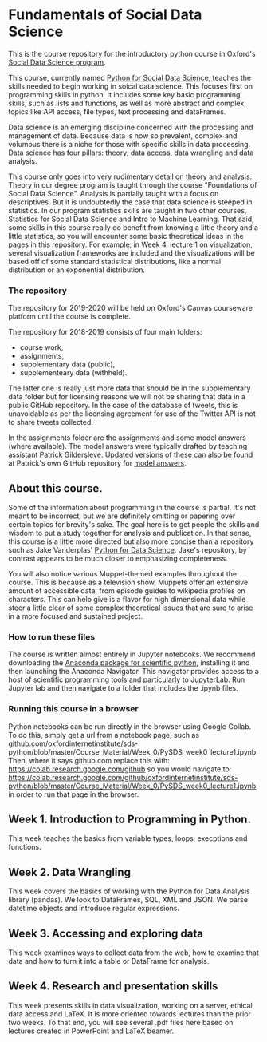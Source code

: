 ﻿# Fundamentals of Social Data Science

This is the course repository for the introductory python course in Oxford's [Social Data Science program](https://www.oii.ox.ac.uk/study/msc-in-social-data-science/). 

This course, currently named [Python for Social Data Science](https://www.oii.ox.ac.uk/study/courses/python-for-social-data-science/), teaches the skills needed to begin working in soical data science. This focuses first on programming skills in python. It includes some key basic programming skills, such as lists and functions, as well as more abstract and complex topics like API access, file types, text processing and dataFrames. 

Data science is an emerging discipline concerned with the processing and management of data. Because data is now so prevalent, complex and volumous there is a niche for those with specific skills in data processing. Data science has four pillars: theory, data access, data wrangling and data analysis. 

This course only goes into very rudimentary detail on theory and analysis. Theory in our degree program is taught through the course "Foundations of Social Data Science". Analysis is partially taught with a focus on descriptives. But it is undoubtedly the case that data science is steeped in statistics. In our program statistics skills are taught in two other courses, Statistics for Social Data Science and Intro to Machine Learning. That said, some skills in this course really do benefit from knowing a little theory and a little statistics, so you will encounter some basic theoretical ideas in the pages in this repository. For example, in Week 4, lecture 1 on visualization, several visualization frameworks are included and the visualizations will be based off of some standard statistical distributions, like a normal distribution or an exponential distribution.

### The repository 
The repository for 2019-2020 will be held on Oxford's Canvas courseware platform until the course is complete. 

The repository for 2018-2019 consists of four main folders: 
- course work, 
- assignments,
- supplementary data (public),
- supplementeary data (withheld). 

The latter one is really just more data that should be in the supplementary data folder but for licensing reasons we will not be sharing that data in a public GitHub repository. In the case of the database of tweets, this is unavoidable as per the licensing agreement for use of the Twitter API is not to share tweets collected. 

In the assignments folder are the assignments and some model answers (where available). The model answers were typically drafted by teaching assistant Patrick Gildersleve. Updated versions of these can also be found at Patrick's own GitHub repository for [model answers](https://github.com/pgilders/OII-PySDS-ModelAnswers).

## About this course. 
Some of the information about programming in the course is partial. It's not meant to be incorrect, but we are definitely omitting or papering over certain topics for brevity's sake. The goal here is to get people the skills and wisdom to put a study together for analysis and publication. In that sense, this course is a little more directed but also more concise than a repository such as Jake Vanderplas' [Python for Data Science](https://github.com/jakevdp/PythonDataScienceHandbook). Jake's repository, by contrast appears to be much closer to emphasizing completeness. 

You will also notice various Muppet-themed examples throughout the course. This is because as a television show, Muppets offer an extensive amount of accessible data, from episode guides to wikipedia profiles on characters. This can help give is a flavor for high dimensional data while steer a little clear of some complex theoretical issues that are sure to arise in a more focused and sustained project.

### How to run these files 
The course is written almost entirely in Jupyter notebooks. We recommend downloading the [Anaconda package for scientific python](https://www.anaconda.com/download/), installing it and then launching the Anaconda Navigator. This navigator provides access to a host of scientific programming tools and particularly to JupyterLab. Run Jupyter lab and then navigate to a folder that includes the .ipynb files.  

### Running this course in a browser
Python notebooks can be run directly in the browser using Google Collab. To do this, simply get a url from a notebook page, such as github.com/oxfordinternetinstitute/sds-python/blob/master/Course_Material/Week_0/PySDS_week0_lecture1.ipynb Then, where it says github.com replace this with: https://colab.research.google.com/github so you would navigate to: https://colab.research.google.com/github/oxfordinternetinstitute/sds-python/blob/master/Course_Material/Week_0/PySDS_week0_lecture1.ipynb in order to run that page in the browser.

## Week 1. Introduction to Programming in Python. 
This week teaches the basics from variable types, loops, execptions and functions.  

## Week 2. Data Wrangling
This week covers the basics of working with the Python for Data Analysis library (pandas). We look to DataFrames, SQL, XML and JSON. We parse datetime objects and introduce regular expressions.

## Week 3. Accessing and exploring data
This week examines ways to collect data from the web, how to examine that data and how to turn it into a table or DataFrame for analysis.

## Week 4. Research and presentation skills
This week presents skills in data visualization, working on a server, ethical data access and LaTeX. It is more oriented towards lectures than the prior two weeks. To that end, you will see several .pdf files here based on lectures created in PowerPoint and LaTeX beamer.
